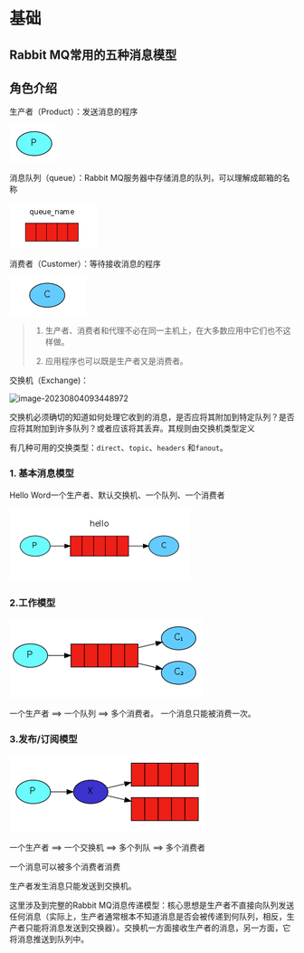 # 基础

## Rabbit MQ常用的五种消息模型

## 角色介绍

生产者（Product）：发送消息的程序

![image-20230803193511757](./img/1.基础/image-20230803193511757.png)

消息队列（queue）：Rabbit MQ服务器中存储消息的队列，可以理解成邮箱的名称

![image-20230803193458986](./img/1.基础/image-20230803193458986.png)

消费者（Customer）：等待接收消息的程序

![image-20230803193444753](./img/1.基础/image-20230803193444753.png)

> 1. 生产者、消费者和代理不必在同一主机上，在大多数应用中它们也不这样做。
>
> 2. 应用程序也可以既是生产者又是消费者。

交换机（Exchange)：

![image-20230804093448972](./img/1.基础/image-20230804093448972.png)

交换机必须确切的知道如何处理它收到的消息，是否应将其附加到特定队列？是否应将其附加到许多队列？或者应该将其丢弃。其规则由交换机类型定义

有几种可用的交换类型：`direct`、`topic`、`headers` 和`fanout`。

### 1. 基本消息模型

Hello Word一个生产者、默认交换机、一个队列、一个消费者

![image-20230803193425466](./img/1.基础/image-20230803193425466.png)



### 2.工作模型

![image-20230803193352977](./img/1.基础/image-20230803193352977.png)

一个生产者 ==> 一个队列 ==> 多个消费者。
一个消息只能被消费一次。

### 3.发布/订阅模型

![image-20230803193930863](./img/1.基础/image-20230803193930863.png)

一个生产者 ==> 一个交换机 ==> 多个列队 ==> 多个消费者

一个消息可以被多个消费者消费

生产者发生消息只能发送到交换机。

这里涉及到完整的Rabbit MQ消息传递模型：核心思想是生产者不直接向队列发送任何消息（实际上，生产者通常根本不知道消息是否会被传递到何队列，相反，生产者只能将消息发送到交换器）。交换机一方面接收生产者的消息，另一方面，它将消息推送到队列中。







